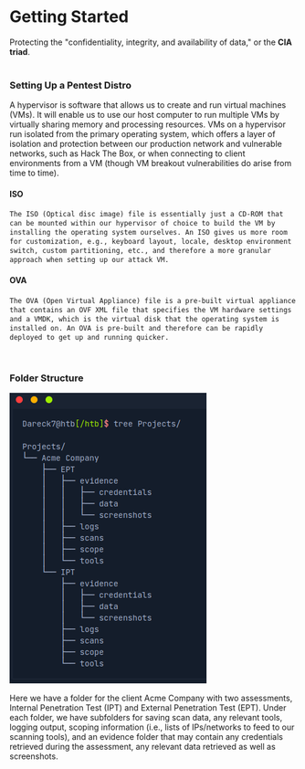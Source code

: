 # Getting Started

Protecting the "confidentiality, integrity, and availability of data," or the <b>CIA triad</b>.<br><br>

### Setting Up a Pentest Distro

A hypervisor is software that allows us to create and run virtual machines (VMs). 
It will enable us to use our host computer to run multiple VMs by virtually sharing memory and processing resources.
VMs on a hypervisor run isolated from the primary operating system, which offers a layer of isolation and protection between our production network 
and vulnerable networks, such as Hack The Box, or when connecting to client environments from a VM (though VM breakout vulnerabilities do arise from time to time).<br>
#### ISO
```
The ISO (Optical disc image) file is essentially just a CD-ROM that can be mounted within our hypervisor of choice to build the VM by installing the operating system ourselves. An ISO gives us more room for customization, e.g., keyboard layout, locale, desktop environment switch, custom partitioning, etc., and therefore a more granular approach when setting up our attack VM.
```
#### OVA
```
The OVA (Open Virtual Appliance) file is a pre-built virtual appliance that contains an OVF XML file that specifies the VM hardware settings and a VMDK, which is the virtual disk that the operating system is installed on. An OVA is pre-built and therefore can be rapidly deployed to get up and running quicker.
```
<br>

### Folder Structure

<img src="img/Screenshot from 2022-11-08 14-12-47.png">

Here we have a folder for the client Acme Company with two assessments, Internal Penetration Test (IPT) and External Penetration Test (EPT). Under each folder, we have subfolders for saving scan data, any relevant tools, logging output, scoping information (i.e., lists of IPs/networks to feed to our scanning tools), and an evidence folder that may contain any credentials retrieved during the assessment, any relevant data retrieved as well as screenshots.
